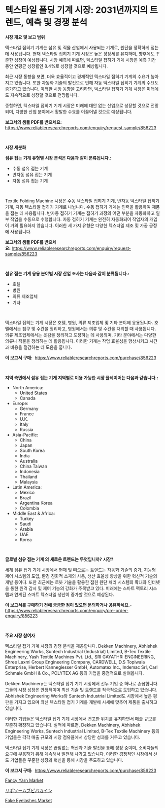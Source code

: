 <p><h1>텍스타일 폴딩 기계 시장: 2031년까지의 트렌드, 예측 및 경쟁 분석</h1></p><p><strong>시장 개요 및 보고 범위</strong></p>
<p><p>텍스타일 접히기 기계는 섬유 및 직물 산업에서 사용되는 기계로, 원단을 정확하게 접는 데 사용됩니다. 현재 텍스타일 접히기 기계 시장은 높은 성장세를 유지하며, 향후에도 꾸준한 성장이 예상됩니다. 시장 예측에 따르면, 텍스타일 접히기 기계 시장은 예측 기간 동안 연평균 성장률인 8.4%로 성장할 것으로 예상됩니다.</p><p>최근 시장 동향을 보면, 더욱 효율적이고 경제적인 텍스타일 접히기 기계의 수요가 높아지고 있습니다. 또한 자동화 기술의 발전으로 인해 자동 텍스타일 접히기 기계의 수요도 증가하고 있습니다. 이러한 시장 동향을 고려하면, 텍스타일 접히기 기계 시장은 미래에도 지속적으로 성장할 것으로 전망됩니다.</p><p>종합하면, 텍스타일 접히기 기계 시장은 미래에 대안 없는 산업으로 성장할 것으로 전망되며, 다양한 산업 분야에서 활발한 수요를 이끌어낼 것으로 예상됩니다.</p></p>
<p><strong>보고서의 샘플 PDF를 받으세요:</strong> <a href="https://www.reliableresearchreports.com/enquiry/request-sample/856223">https://www.reliableresearchreports.com/enquiry/request-sample/856223</a></p>
<p>&nbsp;</p>
<p><strong>시장 세분화</strong></p>
<p><strong>섬유 접는 기계 유형별 시장 분석은 다음과 같이 분류됩니다.:</strong></p>
<p><ul><li>수동 섬유 접는 기계</li><li>반자동 섬유 접는 기계</li><li>자동 섬유 접는 기계</li></ul></p>
<p>&nbsp;</p>
<p><p>Textile Folding Machine 시장은 수동 텍스타일 접히기 기계, 반자동 텍스타일 접히기 기계, 자동 텍스타일 접히기 기계로 나뉩니다. 수동 접히기 기계는 인력을 활용하여 제품을 접는 데 사용됩니다. 반자동 접히기 기계는 접히기 과정의 어떤 부분을 자동화하고 일부 작업을 수동으로 수행합니다. 자동 접히기 기계는 완전히 자동화되어 작업자의 개입이 거의 필요하지 않습니다. 이러한 세 가지 유형은 다양한 텍스타일 제조 및 가공 공정에 사용됩니다.</p></p>
<p><strong>보고서의 샘플 PDF를 받으세요:</strong>&nbsp;<a href="https://www.reliableresearchreports.com/enquiry/request-sample/856223">https://www.reliableresearchreports.com/enquiry/request-sample/856223</a></p>
<p>&nbsp;</p>
<p><strong> 섬유 접는 기계 응용 분야별 시장 산업 조사는 다음과 같이 분류됩니다.:</strong></p>
<p><ul><li>호텔</li><li>병원</li><li>의류 제조업체</li><li>기타</li></ul></p>
<p>&nbsp;</p>
<p><p>텍스타일 접히는 기계 시장은 호텔, 병원, 의류 제조업체 및 기타 분야에 응용됩니다. 호텔에서는 침구 및 수건을 정리하고, 병원에서는 의류 및 수건을 처리할 때 사용됩니다. 의류 제조업체에서는 옷감을 정리하고 포장하는 데 사용되며, 기타 분야에서는 다양한 의류나 직물을 정리하는 데 활용됩니다. 이러한 기계는 작업 효율성을 향상시키고 시간과 비용을 절감하는 데 도움을 줍니다.</p></p>
<p><strong>이 보고서 구매:</strong>&nbsp; <a href="https://www.reliableresearchreports.com/purchase/856223">https://www.reliableresearchreports.com/purchase/856223</a></p>
<p>&nbsp;</p>
<p><strong>지역 측면에서 섬유 접는 기계 지역별로 이용 가능한 시장 플레이어는 다음과 같습니다.:</strong></p>
<p><ul>
    <li>
        North America:
        <ul>
            <li>United States</li>
            <li>Canada</li>
        </ul>
    </li>
    <li>
        Europe:
        <ul>
            <li>Germany</li>
            <li>France</li>
            <li>U.K.</li>
            <li>Italy</li>
            <li>Russia</li>
        </ul>
    </li>
    <li>
        Asia-Pacific:
        <ul>
            <li>China</li>
            <li>Japan</li>
            <li>South Korea</li>
            <li>India</li>
            <li>Australia</li>
            <li>China Taiwan</li>
            <li>Indonesia</li>
            <li>Thailand</li>
            <li>Malaysia</li>
        </ul>
    </li>
    <li>
        Latin America:
        <ul>
            <li>Mexico</li>
            <li>Brazil</li>
            <li>Argentina Korea</li>
            <li>Colombia</li>
        </ul>
    </li>
    <li>
        Middle East & Africa:
        <ul>
            <li>Turkey</li>
            <li>Saudi</li>
            <li>Arabia</li>
            <li>UAE</li>
            <li>Korea</li>
        </ul>
    </li>
    </ul></p>
<p>&nbsp;</p>
<p><strong>글로벌 섬유 접는 기계 의 새로운 트렌드는 무엇입니까? 시장?</strong></p>
<p><p>세계 섬유 접기 기계 시장에서 현재 및 떠오르는 트렌드는 자동화 기술의 증가, 지능형 제어 시스템의 도입, 환경 친화적 소재의 사용, 생산 효율성 향상을 위한 혁신적 기술의 개발 등이다. 또한 최근에는 로봇 기술을 활용한 접힌 원단 처리 시스템의 확대와 인터넷을 통한 원격 감시 및 제어 기능의 강화가 주목받고 있다. 미래에는 스마트 팩토리 시스템과 연계된 스마트 텍스타일 생산이 증가할 것으로 예상된다.</p></p>
<p><strong>이 보고서를 구매하기 전에 궁금한 점이 있으면 문의하거나 공유하세요.</strong>- <a href="https://www.reliableresearchreports.com/enquiry/pre-order-enquiry/856223">https://www.reliableresearchreports.com/enquiry/pre-order-enquiry/856223</a></p>
<p>&nbsp;</p>
<p><strong>주요 시장 참여자</strong></p>
<p><p>텍스타일 접기 기계 시장의 경쟁 분석을 제공합니다. Dekken Machinery, Abhishek Engineering Works, Suntech Industrial (Industrial) Limited, B-Tex Textile Machinery, Yash Textile Machines Pvt. Ltd., SRI GAYATHRI ENGINEERING, Shree Laxmi Group Engineering Company, CARDWELL, D.S Topiwala Enterprise, Herbert Kannegiesser GmbH, Automatex Inc., Indemac Srl, Carl Schmale GmbH & Co., POLYTEX AG 등의 기업을 중점적으로 살펴봅니다.</p><p>Dekken Machinery는 텍스타일 접기 기계 시장에서 선두 기업 중 하나로 손꼽힙니다. 그들의 시장 성장은 안정적이며 최신 기술 및 트렌드를 적극적으로 도입하고 있습니다. Abhishek Engineering Works와 Suntech Industrial Limited도 시장에서 높은 평판을 가지고 있으며 최신 텍스타일 접기 기계를 개발해 시세에 맞추어 제품을 출시하고 있습니다.</p><p>이러한 기업들은 텍스타일 접기 기계 시장에서 견고한 위치를 유지하면서 매출 규모를 꾸준히 확장하고 있습니다. 실적에 따르면, Dekken Machinery, Abhishek Engineering Works, Suntech Industrial Limited, B-Tex Textile Machinery 등의 기업들은 각각 매출 규모와 시장 점유율에서 상당한 성과를 거두고 있습니다.</p><p>텍스타일 접기 기계 시장은 끊임없는 혁신과 기술 발전을 통해 성장 중이며, 소비자들의 요구에 부응하기 위해 계속해서 발전해 나가고 있습니다. 이러한 경쟁적인 시장에서 선도 기업들은 꾸준한 성장과 혁신을 통해 시장을 주도하고 있습니다.</p></p>
<p><strong>이 보고서 구매:</strong>&nbsp;&nbsp;<a href="https://www.reliableresearchreports.com/purchase/856223">https://www.reliableresearchreports.com/purchase/856223</a></p>
<p><p><a href="https://github.com/gulaimolin/Market-Research-Report-List-3/blob/main/fancy-yarn-market.md">Fancy Yarn Market</a></p><p><a href="https://medium.com/@cielostamm/%E3%83%AA%E3%83%9D%E3%82%BD%E3%83%BC%E3%83%9E%E3%83%AB%E3%83%96%E3%83%94%E3%83%90%E3%82%AB%E3%82%A4%E3%83%B3%E5%B8%82%E5%A0%B4%E8%A6%8F%E6%A8%A1-%E5%B8%82%E5%A0%B4%E5%B1%95%E6%9C%9B%E3%81%A8%E5%B8%82%E5%A0%B4%E4%BA%88%E6%B8%AC-2024%E5%B9%B4%E3%81%8B%E3%82%892031%E5%B9%B4-e91d5f5d983f">リポソームブピバカイン</a></p><p><a href="https://github.com/RoccoManning/Market-Research-Report-List-4/blob/main/fake-eyelashes-market.md">Fake Eyelashes Market</a></p></p>
